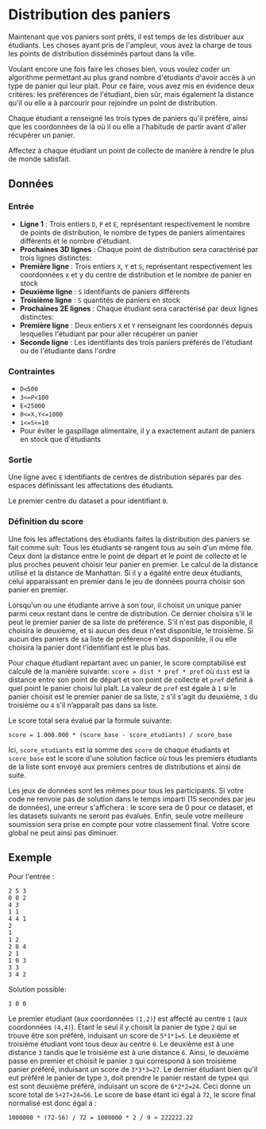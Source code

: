 # Distribution des paniers

Maintenant que vos paniers sont prêts, il est temps de les distribuer aux étudiants. Les choses ayant pris de l'ampleur, vous avez la charge de tous les points de distribution disséminés partout dans la ville.

Voulant encore une fois faire les choses bien, vous voulez coder un algorithme permettant au plus grand nombre d'étudiants d'avoir accès à un type de panier qui leur plait. Pour ce faire, vous avez mis en évidence deux critères: les préférences de l'étudiant, bien sûr, mais également la distance qu'il ou elle a à parcourir pour rejoindre un point de distribution.

Chaque étudiant a renseigné les trois types de paniers qu'il préfère, ainsi que les coordonnées de là où il ou elle a l'habitude de partir avant d'aller récupérer un panier.

Affectez à chaque étudiant un point de collecte de manière à rendre le plus de monde satisfait.

## Données

### Entrée

- **Ligne 1** : Trois entiers `D`, `P` et `E`, représentant respectivement le nombre de points de distribution, le nombre de types de paniers alimentaires différents et le nombre d'étudiant.
- **Prochaines 3D lignes** : Chaque point de distribution sera caractérisé par trois lignes distinctes:
- **Première ligne** : Trois entiers `X`, `Y` et `S`, représentant respectivement les coordonnées x et y du centre de distribution et le nombre de panier en stock
- **Deuxième ligne** : `S` identifiants de paniers différents
- **Troisième ligne** : `S` quantités de paniers en stock
- **Prochaines 2E lignes** : Chaque étudiant sera caractérisé par deux lignes distinctes:
- **Première ligne** : Deux entiers `X` et `Y` renseignant les coordonnés depuis lesquelles l'étudiant par pour aller récupérer un panier
- **Seconde ligne** : Les identifiants des trois paniers préférés de l'étudiant ou de l'étudiante dans l'ordre

### Contraintes

- `D<500`
- `3<=P<100`
- `E<25000`
- `0<=X,Y<=1000`
- `1<=S<=10`
- Pour éviter le gaspillage alimentaire, il y a exactement autant de paniers en stock que d'étudiants

### Sortie

Une ligne avec `E` identifiants de centres de distribution séparés par des espaces définissant les affectations des étudiants.

Le premier centre du dataset a pour identifiant `0`.

### Définition du score

Une fois les affectations des étudiants faites la distribution des paniers se fait comme suit:
Tous les étudiants se rangent tous au sein d'un même file. Ceux dont la distance entre le point de départ et le point de collecte et le plus proches peuvent choisir leur panier en premier. Le calcul de la distance utilisé et la distance de Manhattan. Si il y a égalité entre deux étudiants, celui apparaissant en premier dans le jeu de données pourra choisir son panier en premier.

Lorsqu'un ou une étudiante arrive à son tour, il choisit un unique panier parmi ceux restant dans le centre de distribution. Ce dernier choisira s'il le peut le premier panier de sa liste de préférence. S'il n'est pas disponible, il choisira le deuxième, et si aucun des deux n'est disponible, le troisième. Si aucun des paniers de sa liste de préférence n'est disponible, il ou elle choisira la panier dont l'identifiant est le plus bas.

Pour chaque étudiant repartant avec un panier, le score comptabilisé est calculé de la manière suivante:
`score = dist * pref * pref` où `dist` est la distance entre son point de départ et son point de collecte et `pref` définit à quel point le panier choisi lui plaît. La valeur de `pref` est égale à `1` si le panier choisit est le premier panier de sa liste, `2` s'il s'agit du deuxième, `3` du troisième ou `4` s'il n’apparaît pas dans sa liste.

Le score total sera évalué par la formule suivante:
```
score = 1.000.000 * (score_base - score_etudiants) / score_base
```
Ici, `score_etudiants` est la somme des `score` de chaque étudiants et `score_base` est le score d'une solution factice où tous les premiers étudiants de la liste sont envoyé aux premiers centres de distributions et ainsi de suite.

Les jeux de données sont les mêmes pour tous les participants. Si votre code ne renvoie pas de solution dans le temps imparti (15 secondes par jeu de données), une erreur s'affichera : le score sera de 0 pour ce dataset, et les datasets suivants ne seront pas évalués.
Enfin, seule votre meilleure soumission sera prise en compte pour votre classement final. Votre score global ne peut ainsi pas diminuer.


## Exemple

Pour l'entrée :
```plaintext
2 5 3
0 0 2
4 3
1 1
4 4 1
2
1
1 2
2 0 4
2 1
1 0 3
3 3
3 4 2
```

Solution possible:
```plaintext
1 0 0
```

Le premier étudiant (aux coordonnées `(1,2)`) est affecté au centre `1` (aux coordonnées `(4,4)`). Étant le seul il y choisit la panier de type `2` qui se trouve être son préféré, induisant un score de `5*1*1=5`.
Le deuxième et troisième étudiant vont tous deux au centre `0`. Le deuxième est à une distance `3` tandis que le troisième est à une distance `6`. Ainsi, le deuxième passe en premier et choisit le panier `3` qui correspond à son troisième panier préféré, induisant un score de `3*3*3=27`. Le dernier étudiant bien qu'il eut préféré le panier de type `3`, doit prendre le panier restant de type`4` qui est sont deuxième préféré, induisant un score de `6*2*2=24`.
Ceci donne un score total de `5+27+24=56`.
Le score de base étant ici égal à `72`, le score final normalisé est donc égal à :
```
1000000 * (72-56) / 72 = 1000000 * 2 / 9 ≈ 222222.22
```